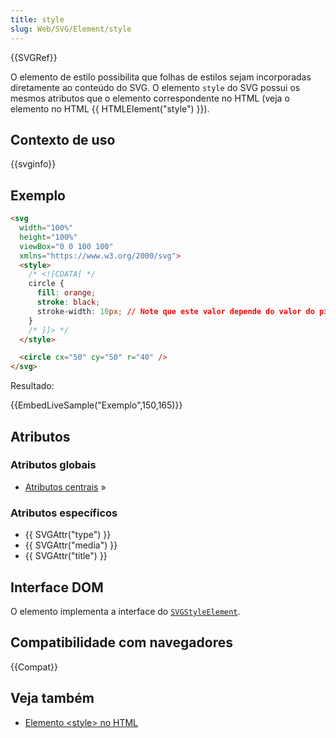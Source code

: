 ```yaml
---
title: style
slug: Web/SVG/Element/style
---
```


{{SVGRef}}

O elemento de estilo possibilita que folhas de estilos sejam incorporadas diretamente ao conteúdo do SVG. O elemento `style` do SVG possui os mesmos atributos que o elemento correspondente no HTML (veja o elemento no HTML {{ HTMLElement("style") }}).

## Contexto de uso

{{svginfo}}

## Exemplo

```html
<svg
  width="100%"
  height="100%"
  viewBox="0 0 100 100"
  xmlns="https://www.w3.org/2000/svg">
  <style>
    /* <![CDATA[ */
    circle {
      fill: orange;
      stroke: black;
      stroke-width: 10px; // Note que este valor depende do valor do pixel definido no viewBox
    }
    /* ]]> */
  </style>

  <circle cx="50" cy="50" r="40" />
</svg>
```

Resultado:

{{EmbedLiveSample("Exemplo",150,165)}}

## Atributos

### Atributos globais

- [Atributos centrais](/pt-BR/SVG/Attribute#Core) »

### Atributos específicos

- {{ SVGAttr("type") }}
- {{ SVGAttr("media") }}
- {{ SVGAttr("title") }}

## Interface DOM

O elemento implementa a interface do [`SVGStyleElement`](/pt-BR/DOM/SVGStyleElement).

## Compatibilidade com navegadores

{{Compat}}

## Veja também

- [Elemento \<style> no HTML](/pt-BR/HTML/Element/style)

